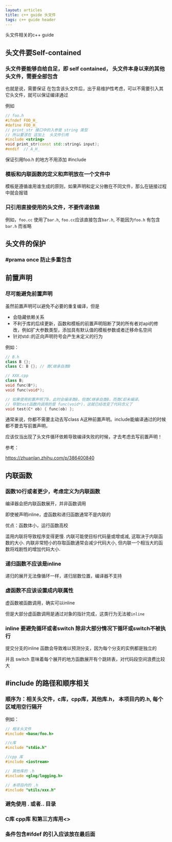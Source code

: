 ```yaml
---
layout: articles
title: c++ guide 头文件
tags: c++ guide header
---
```


头文件相关的c++ guide 

## 头文件要Self-contained 


### 头文件要能够自给自足，即 self contained， 头文件本身以来的其他头文件，需要全部包含

也就是说，需要保证 在包含该头文件后，出于易维护性考虑，可以不需要引入其它头文件，就可以保证编译通过

例如
```cpp
// foo.h
#ifndef FOO_H_
#define FOO_H_
// print_str 接口中的入参是 string 类型
// 所以要求在 这加上  头文件引用
#include <string>
void print_str(const std::string& input);
#endif  // A_H_
```

保证引用foo.h 的地方不用添加 #include <string>


### 模板和内联函数的定义和声明放在一个文件中

模板是遵循谁用谁生成的原则，如果声明和定义分散在不同文件，那么在链接过程中就会报错

### 只引用直接使用的头文件，不要传递依赖

例如，`foo.cc` 使用了`bar.h`, `foo.cc`应该直接包含`bar.h`, 不能因为`foo.h` 有包含`bar.h` 而省略

## 头文件的保护

### #prama once 防止多重包含

## 前置声明

### 尽可能避免前置声明

虽然前置声明可以避免不必要的重复编译，但是
- 会隐藏依赖关系
- 不利于库的后续更新，函数和模板的前置声明阻断了哭的所有者对api的修改，例如扩大参数类型，添加具有默认值的模板参数或者迁移命名空间
- 针对std::的正向声明符号会产生未定义的行为


例如：

```cpp
// B.h
class B {};
class C: B {}; // 类C继承自类B

// XXX.cpp
class B;
void func(B*);
void func(void*);

// 如果使用前置声明了B，此时会编译类B，但类C继承自类B，而类C却未编译。
// 导致test函数内调用的是 func(void*)，这就已经改变了代码含义了
void test(C* ob) { func(ob) };
```

通常来说，你都不需要主动去写class A这种前置声明。include能编译通过的时候都不要去写前置声明，

应该仅当出现了头文件循环依赖导致编译失败的时候，才去考虑去写前置声明！


参考：

https://zhuanlan.zhihu.com/p/386400840

## 内联函数

### 函数10行或者更少，考虑定义为内联函数

编译器会把内联函数展开，并非函数调用

即使被声明inline，虚函数和递归函数通常不是内联的

优点：函数体小，运行函数高校

滥用内联将导致程序变得更慢. 内联可能使目标代码量或增或减, 这取决于内联函数的大小. 内联非常短小的存取函数通常会减少代码大小, 但内联一个相当大的函数将戏剧性的增加代码大小.

### 递归函数不应该是inline

递归的展开无法像循环一样，递归层数位置，编译器不支持

### 虚函数不应该设置成内联属性

虚函数被函数调用，确实可以inline

但是大部分虚函数调用是通过对象的指针完成，这类行为无法被`inline` 

### inline 要避免循环或者switch 除非大部分情况下循环或switch不被执行

提交分支的inline 函数会导致难以预测分支，因为每个分支的实例都是独立的


并且 switch 意味着每个展开的地方函数展开有个跳转表，对代码段空间浪费比较大


## #include 的路径和顺序相关

### 顺序为：相关头文件，c库，cpp库，其他库.h， 本项目内的.h, 每个区域用空行隔开

例如：

```cpp
// 相关头文件
#include <base/foo.h>

//c库
#include "stdio.h"

//cpp 库
#include <iostream>

// 其他库的 .h
#include <glog/logging.h>

// 本项目内的 .h
#include "utils/xxx.h"
```

### 避免使用 . 或者.. 目录

### C库 cpp库 和第三方库用<>

### 条件包含#ifdef 的引入应该放在最后面
